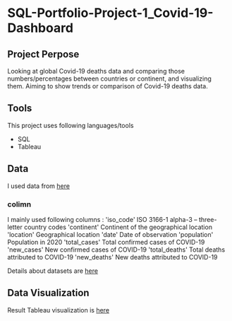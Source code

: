 # SQL-Portfolio-Project-1_Covid-19-Dashboard
## Project Perpose
Looking at global Covid-19 deaths data and comparing those numbers/percentages between countries or continent, and visualizing them.
Aiming to show trends or comparison of Covid-19 deaths data.
## Tools
This project uses following languages/tools
* SQL
* Tableau
## Data
I used data from [here](https://ourworldindata.org/coronavirus-source-data)
### colimn
I mainly used following columns :
'iso_code'	ISO 3166-1 alpha-3 – three-letter country codes
'continent'	Continent of the geographical location
'location'	Geographical location
'date'	Date of observation
'population'	Population in 2020
'total_cases'	Total confirmed cases of COVID-19
'new_cases'	New confirmed cases of COVID-19
'total_deaths'	Total deaths attributed to COVID-19
'new_deaths'	New deaths attributed to COVID-19

Details about datasets are [here](https://github.com/owid/covid-19-data/tree/master/public/data#data-on-covid-19-coronavirus-by-our-world-in-data)
## Data Visualization
Result Tableau visualization is [here](https://public.tableau.com/views/Covid-19Dashboard_9162021/Dashboard1?:language=en-US&:display_count=n&:origin=viz_share_link)
